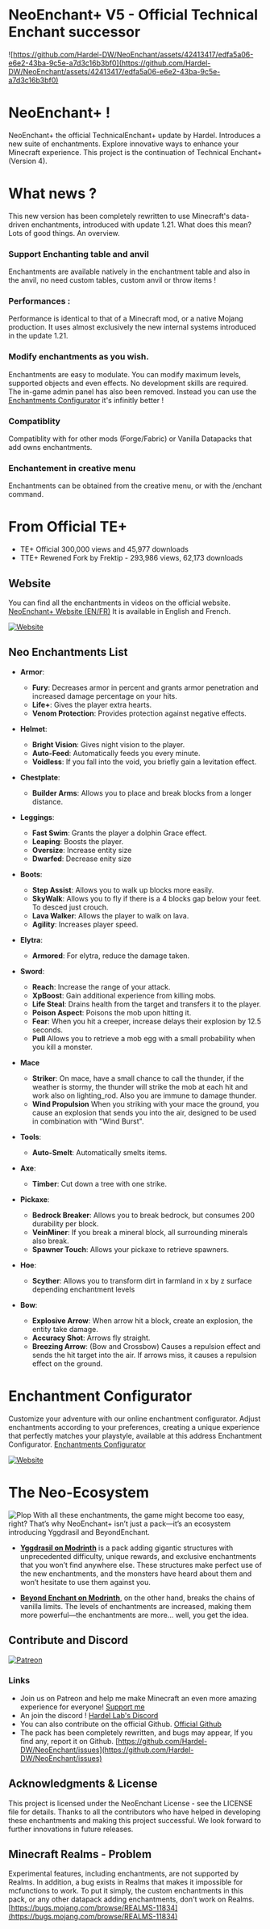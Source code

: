 # NeoEnchant+ V5 - Official Technical Enchant successor 
![https://github.com/Hardel-DW/NeoEnchant/assets/42413417/edfa5a06-e6e2-43ba-9c5e-a7d3c16b3bf0](https://github.com/Hardel-DW/NeoEnchant/assets/42413417/edfa5a06-e6e2-43ba-9c5e-a7d3c16b3bf0)

# NeoEnchant+ !
NeoEnchant+ the official TechnicalEnchant+ update by Hardel. Introduces a new suite of enchantments. Explore innovative ways to enhance your Minecraft experience. 
This project is the continuation of Technical Enchant+ (Version 4).

# What news ?
This new version has been completely rewritten to use Minecraft's data- driven enchantments, introduced with update 1.21. What does this mean? Lots of good things. An overview.

### Support Enchanting table and anvil
Enchantments are available natively in the enchantment table and also in the anvil, no need custom tables, custom anvil or throw items ! 

### Performances :
Performance is identical to that of a Minecraft mod, or a native Mojang production. It uses almost exclusively the new internal systems introduced in the update 1.21.

### Modify enchantments as you wish.
Enchantments are easy to modulate. You can modify maximum levels, supported objects and even effects. No development skills are required. The in-game admin panel has also been removed. Instead you can use the [Enchantments Configurator](https://voxel.hardel.io/en-us/tools/enchant) it's infinitly better !

### Compatiblity
Compatiblity with for other mods (Forge/Fabric) or Vanilla Datapacks that add owns enchantments.

### Enchantement in creative menu
Enchantments can be obtained from the creative menu, or with the /enchant command.

# From Official TE+ 
- TE+ Official  300,000 views and 45,977 downloads 
- TTE+ Rewened Fork by Frektip - 293,986 views, 62,173 downloads

## Website
You can find all the enchantments in videos on the official website. [NeoEnchant+ Website (EN/FR)](https://voxel.hardel.io/en-us/datapacks/neoenchant) It is available in English and French.

[![Website](https://cdn.modrinth.com/data/cached_images/30ffe66e8781de3745663c73750444b9813acdb9.png)](https://voxel.hardel.io/en-us/datapacks/neoenchant)

## Neo Enchantments List
- **Armor**:
  - **Fury**: Decreases armor in percent and grants armor penetration and increased damage percentage on your hits.
  - **Life+**: Gives the player extra hearts.
  - **Venom Protection**: Provides protection against negative effects.
    
- **Helmet**:
  - **Bright Vision**: Gives night vision to the player.
  - **Auto-Feed**: Automatically feeds you every minute.
  - **Voidless**: If you fall into the void, you briefly gain a levitation effect.
    
- **Chestplate**:
  - **Builder Arms**: Allows you to place and break blocks from a longer distance.
    
- **Leggings**:
  - **Fast Swim**: Grants the player a dolphin Grace effect.
  - **Leaping**: Boosts the player.
  - **Oversize**: Increase entity size
  - **Dwarfed**: Decrease enity size
    
- **Boots**:
  - **Step Assist**: Allows you to walk up blocks more easily.
  - **SkyWalk**: Allows you to fly if there is a 4 blocks gap below your feet. To desced just crouch.
  - **Lava Walker**: Allows the player to walk on lava.
  - **Agility**: Increases player speed.
    
- **Elytra**:
  - **Armored**: For elytra, reduce the damage taken.
    
- **Sword**:
  - **Reach**: Increase the range of your attack.
  - **XpBoost**: Gain additional experience from killing mobs.
  - **Life Steal**: Drains health from the target and transfers it to the player.
  - **Poison Aspect**: Poisons the mob upon hitting it.
  - **Fear**: When you hit a creeper, increase delays their explosion by 12.5 seconds.
  - **Pull** Allows you to retrieve a mob egg with a small probability when you kill a monster.
    
- **Mace**
  - **Striker**: On mace, have a small chance to call the thunder, if the weather is stormy, the thunder will strike the mob at each hit and work also on lighting_rod. Also you are immune to damage thunder.
  - **Wind Propulsion** When you striking with your mace the ground, you cause an explosion that sends you into the air, designed to be used in combination with "Wind Burst".
    
- **Tools**:
  - **Auto-Smelt**: Automatically smelts items.
    
- **Axe**:
  - **Timber**: Cut down a tree with one strike.
    
- **Pickaxe**:
  - **Bedrock Breaker**: Allows you to break bedrock, but consumes 200 durability per block.
  - **VeinMiner**: If you break a mineral block, all surrounding minerals also break.
  - **Spawner Touch**: Allows your pickaxe to retrieve spawners.
    
- **Hoe**:
  - **Scyther**: Allows you to transform dirt in farmland in x by z surface depending enchantment levels
    
- **Bow**:
  - **Explosive Arrow**: When arrow hit a block, create an explosion, the entity take damage.
  - **Accuracy Shot**: Arrows fly straight.
  - **Breezing Arrow**: (Bow and Crossbow) Causes a repulsion effect and sends the hit target into the air. If arrows miss, it causes a repulsion effect on the ground.

# Enchantment Configurator
Customize your adventure with our online enchantment configurator. Adjust enchantments according to your preferences, creating a unique experience that perfectly matches your playstyle, available at this address Enchantment Configurator. [Enchantments Configurator](https://voxel.hardel.io/en-us/tools/enchant)

[![Website](https://cdn.modrinth.com/data/cached_images/dd5f34aa1cf0a79c5149eb556b19d885a50e7e13.webp)](https://voxel.hardel.io/en-us/tools/enchant)

# The Neo-Ecosystem
![Plop](https://cdn.modrinth.com/data/cached_images/f475cc4efe4d192c11c3e26c0ba72fc152a5a1fe.png)
With all these enchantments, the game might become too easy, right?
That’s why NeoEnchant+ isn’t just a pack—it’s an ecosystem introducing Yggdrasil and BeyondEnchant.

- **[Yggdrasil on Modrinth](https://modrinth.com/datapack/yggdrasil-structure)** is a pack adding gigantic structures with unprecedented difficulty, unique rewards, and exclusive enchantments that you won’t find anywhere else. These structures make perfect use of the new enchantments, and the monsters have heard about them and won’t hesitate to use them against you.

- **[Beyond Enchant on Modrinth](https://modrinth.com/datapack/beyondenchant)**, on the other hand, breaks the chains of vanilla limits. The levels of enchantments are increased, making them more powerful—the enchantments are more… well, you get the idea.

## Contribute and Discord
[![Patreon](https://github.com/Hardel-DW/NeoEnchant/assets/42413417/4fac417a-9c4c-40cd-95f3-fa908e4dd061)](https://www.patreon.com/hardel)

### Links
- Join us on Patreon and help me make Minecraft an even more amazing experience for everyone! 
[Support me](https://www.patreon.com/hardel)  
- An join the discord ! [Hardel Lab's Discord](https://discord.gg/mVpYB6kF93)  
- You can also contribute on the official Github. [Official Github](https://github.com/Hardel-DW/NeoEnchant)  
- The pack has been completely rewritten, and bugs may appear, If you find any, report it on Github.
[https://github.com/Hardel-DW/NeoEnchant/issues](https://github.com/Hardel-DW/NeoEnchant/issues)
  
## Acknowledgments & License
This project is licensed under the NeoEnchant License - see the LICENSE file for details.
Thanks to all the contributors who have helped in developing these enchantments and making this project successful. We look forward to further innovations in future releases.

## Minecraft Realms - Problem
Experimental features, including enchantments, are not supported by Realms.
In addition, a bug exists in Realms that makes it impossible for mcfunctions to work.
To put it simply, the custom enchantments in this pack, or any other datapack adding enchantments, don't work on Realms.
[https://bugs.mojang.com/browse/REALMS-11834](https://bugs.mojang.com/browse/REALMS-11834)